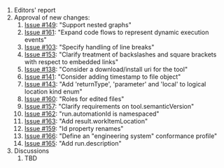 1. Editors' report
1. Approval of new changes:
    1. [Issue #149](https://github.com/oasis-tcs/sarif-spec/issues/149): "Support nested graphs"
    1. [Issue #161](https://github.com/oasis-tcs/sarif-spec/issues/161): "Expand code flows to represent dynamic execution events"
    1. [Issue #103](https://github.com/oasis-tcs/sarif-spec/issues/103): "Specify handling of line breaks"
    1. [Issue #153](https://github.com/oasis-tcs/sarif-spec/issues/153): "Clarify treatment of backslashes and square brackets with respect to embedded links"
    1. [Issue #138](https://github.com/oasis-tcs/sarif-spec/issues/138): "Consider a download/install uri for the tool"
    1. [Issue #141](https://github.com/oasis-tcs/sarif-spec/issues/141): "Consider adding timestamp to file object"
    1. [Issue #143](https://github.com/oasis-tcs/sarif-spec/issues/143): "Add 'returnType', 'parameter' and 'local' to logical location kind enum"
    1. [Issue #160](https://github.com/oasis-tcs/sarif-spec/issues/160): "Roles for edited files"
    1. [Issue #157](https://github.com/oasis-tcs/sarif-spec/issues/157): "Clarify requirements on tool.semanticVersion"
    1. [Issue #162](https://github.com/oasis-tcs/sarif-spec/issues/162): "run.automationId is namespaced"
    1. [Issue #163](https://github.com/oasis-tcs/sarif-spec/issues/163): "Add result.workItemLocation"
    1. [Issue #159](https://github.com/oasis-tcs/sarif-spec/issues/159): "Id property renames"
    1. [Issue #166](https://github.com/oasis-tcs/sarif-spec/issues/166): "Define an "engineering system" conformance profile"
    1. [Issue #165](https://github.com/oasis-tcs/sarif-spec/issues/165): "Add run.description"
1. Discussions
    1. TBD

